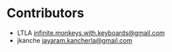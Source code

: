 # Contributors

* LTLA [infinite.monkeys.with.keyboards@gmail.com](mailto:infinite.monkeys.with.keyboards@gmail.com)
* jkanche [jayaram.kancherla@gmail.com](mailto:jayaram.kancherla@gmail.com)
